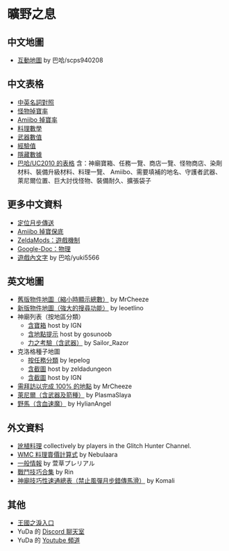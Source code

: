 # 曠野之息

## 中文地圖

* [互動地圖](https://www.gamertw.com/zelda/botw-map)
  by 巴哈/scps940208

## 中文表格

* [中英名詞對照](https://docs.google.com/spreadsheets/d/1wLoabOgGwh6ST23-lgQG8O6oKdKwwAyb75fzwH5FYpE/)
* [怪物掉寶率](https://docs.google.com/spreadsheets/d/1Au2aXlddhSV7dSmkv3KhmTiviNCNUjHZD3-DApC2Ev8/)
* [Amiibo 掉寶率](https://docs.google.com/spreadsheets/d/1WugDkmQcloO6SDkVyaaLO6Uu1EIerqMnAf0hR9QnCqU/)
* [料理數學](https://docs.google.com/spreadsheets/d/1WVlrlhM3gDOdSi-hvmbUFkFuBHWnOOWhohhVk1uSunw/)
* [武器數值](https://docs.google.com/spreadsheets/d/1DB_Z_dQrlv5x5S3hRlQPgVpIr9HnS1NkFh3aJKa2iaQ/)
* [經驗值](https://docs.google.com/spreadsheets/d/1WFJRuQtGTUIOKV_UKetkbYHea_FjLiatYPKfGTNvIsw/)
* [隱藏數據](https://docs.google.com/spreadsheets/d/1yi99TOn-kWSfSSRRIKeAR_1ZTntbzmrvJ79MsMSoP9Q/)
* [巴哈/UC2010 的表格](https://docs.google.com/spreadsheets/d/1wlOXEwHS29v9BT0772HEaf5UbV_8N9LY8olRmKz75bA/)
  含：神廟寶箱、任務一覽、商店一覽、怪物商店、染劑材料、裝備升級材料、料理一覽、
  Amiibo、需要填補的地名、守護者武器、萊尼爾位置、巨大討伐怪物、裝備耐久、擴張袋子

## 更多中文資料

* [定位月步傳送](https://docs.google.com/presentation/d/1vq6iNPsOQmgh8Z2rSqnK7arqhTwO42rmtAJc8M6wEpQ/)
* [Amiibo 掉寶保底](https://docs.google.com/presentation/d/1WSLUUipMFUV08WIyTX89icfF3VsQIXHW4mTLKFD80Xo/)
* [ZeldaMods：遊戲機制](https://zeldamods.org/wiki/Category:Game_mechanics/zh)
* [Google-Doc：物理](https://docs.google.com/document/d/1HdIff0N22_VC7YKEfpAEil0RTT6AKk-tkVDn17GTROk/)
* [遊戲內文字](https://forum.gamer.com.tw/C.php?bsn=1689&snA=8640)
  by 巴哈/yuki5566

## 英文地圖

* [舊版物件地圖（縮小時顯示總數）](https://objmap-legacy.zeldamods.org/)
  by MrCheeze
* [新版物件地圖（強大的搜尋功能）](https://objmap.zeldamods.org/)
  by leoetlino
* 神廟列表（按地區分類）
  * [含寶箱](https://www.ign.com/wikis/the-legend-of-zelda-breath-of-the-wild/Shrines)
    host by IGN
  * [含地點提示](https://www.gosunoob.com/zelda-breath-of-wild/shrines-where-to-find-how-to-complete/)
    host by gosunoob
  * [力之考驗（含武器）](https://gamefaqs.gamespot.com/boards/189707-the-legend-of-zelda-breath-of-the-wild/75183722)
    by Sailor_Razor
* 克洛格種子地圖
  * [按任務分類](https://lepelog.github.io/korokmap/)
    by lepelog
  * [含截圖](https://www.zeldadungeon.net/breath-of-the-wild-interactive-map/)
    host by zeldadungeon
  * [含截圖](https://www.ign.com/maps/the-legend-of-zelda-breath-of-the-wild/hyrule)
    host by IGN
* [需拜訪以完成 100% 的地點](https://mrcheeze.github.io/botw-waypoint-map/)
  by MrCheeze
* [萊尼爾（含武器及箭種）](https://www.reddit.com/r/Breath_of_the_Wild/comments/87num5/lynel_map/)
  by PlasmaSlaya
* [野馬（含血速魔）](https://gamefaqs.gamespot.com/wii-u/632936-the-legend-of-zelda-breath-of-the-wild/faqs/74764/normal-horses)
  by HylianAngel

## 外文資料

* [訛植料理](https://docs.google.com/spreadsheets/d/1efenvai4JJM9iPGziHvvef6jSWvNeUGrx-WV9eWlR3g/)
  collectively by players in the Glitch Hunter Channel.
* [WMC 料理賣價計算式](https://docs.google.com/spreadsheets/d/1NT6u2fGmT7xJAwA7n-uS0D6c-RTMtxxmpNaIY3xgqTk/edit)
  by Nebulaara
* [一般情報](https://docs.google.com/spreadsheets/d/1lCFAZIlSgVV4HiCd2gDhHX5o08Smtgval7svBhZbtn4/edit)
  by 萱草プレリアル
* [戰鬥技巧合集](https://docs.google.com/document/d/1qtYT06sxweRW3tRnovcCc-f4xIOGFNsD02pG1TzloHc/)
  by Rin
* [神廟技巧性速通總表（禁止風彈月步錯傳馬滑）](https://docs.google.com/spreadsheets/d/1n82Emcn8qfcYG2zd9fn7cDPzj-RedgHkFDyNM7FnRUs/)
  by Komali

## 其他

* [王國之淚入口](/TotK)
* YuDa 的 [Discord 聊天室](https://discord.com/invite/5V872Y8)
* YuDa 的 [Youtube 頻道](https://www.youtube.com/@zb_yuhudaddy/playlists)